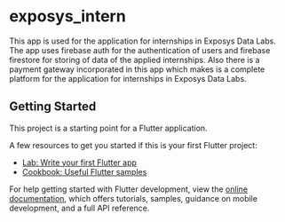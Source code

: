 # exposys_intern

This app is used for the application for internships in Exposys Data Labs. The app uses firebase auth for the authentication of users and firebase firestore for storing of data of the applied internships. Also there is a payment gateway incorporated in this app which makes is a complete platform for the application for internships in Exposys Data Labs.

## Getting Started

This project is a starting point for a Flutter application.

A few resources to get you started if this is your first Flutter project:

- [Lab: Write your first Flutter app](https://docs.flutter.dev/get-started/codelab)
- [Cookbook: Useful Flutter samples](https://docs.flutter.dev/cookbook)

For help getting started with Flutter development, view the
[online documentation](https://docs.flutter.dev/), which offers tutorials,
samples, guidance on mobile development, and a full API reference.
